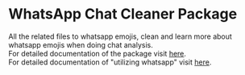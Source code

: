 # WhatsApp Chat Cleaner Package
All the related files to whatsapp emojis, clean and learn more about whatsapp emojis when doing chat analysis. <br />
For detailed documentation of the package visit <a href="http://www.tensorflowhub.org/2017/08/whatsapp-chat-cleaner-r-package.html">here</a>. <br />
For detailed documentation of "utilizing whatsapp" visit <a href="http://www.tensorflowhub.org/2017/08/utilizing-whatsapp-chat-cleaner-r-package.html">here</a>.
